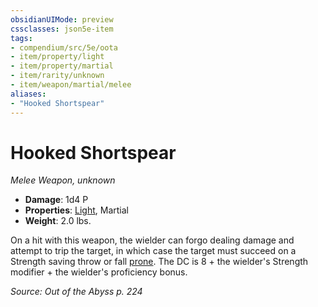 ```yaml
---
obsidianUIMode: preview
cssclasses: json5e-item
tags:
- compendium/src/5e/oota
- item/property/light
- item/property/martial
- item/rarity/unknown
- item/weapon/martial/melee
aliases: 
- "Hooked Shortspear"
---
```

# Hooked Shortspear
*Melee Weapon, unknown*  

- **Damage**: 1d4 P
- **Properties**: [Light](/compendium/rules/item-properties.md#Light), Martial
- **Weight**: 2.0 lbs.

On a hit with this weapon, the wielder can forgo dealing damage and attempt to trip the target, in which case the target must succeed on a Strength saving throw or fall [prone](/compendium/rules/conditions.md#prone). The DC is 8 + the wielder's Strength modifier + the wielder's proficiency bonus.

*Source: Out of the Abyss p. 224*